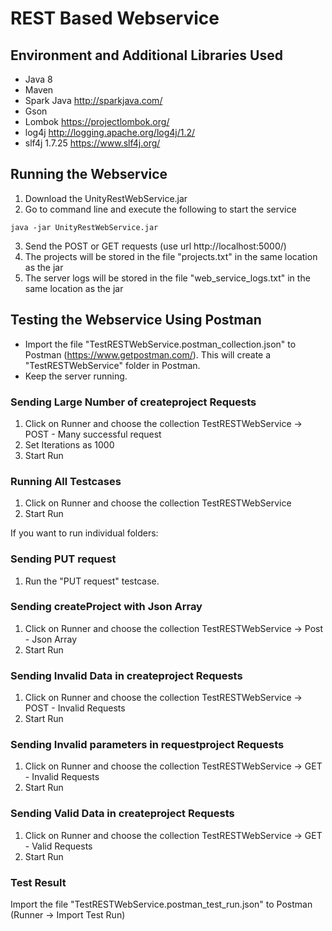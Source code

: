 # REST Based Webservice

## Environment and Additional Libraries Used
* Java 8
* Maven
* Spark Java http://sparkjava.com/
* Gson
* Lombok https://projectlombok.org/
* log4j http://logging.apache.org/log4j/1.2/
* slf4j 1.7.25 https://www.slf4j.org/

## Running the Webservice
1. Download the UnityRestWebService.jar
2. Go to command line and execute the following to start the service
```
java -jar UnityRestWebService.jar
```
3. Send the POST or GET requests (use url http://localhost:5000/)
4. The projects will be stored in the file "projects.txt" in the same location as the jar
5. The server logs will be stored in the file "web_service_logs.txt" in the same location as the jar

## Testing the Webservice Using Postman
* Import the file "TestRESTWebService.postman_collection.json" to Postman (https://www.getpostman.com/). This will create a "TestRESTWebService" folder in Postman.
* Keep the server running.
### Sending Large Number of createproject Requests
1. Click on Runner and choose the collection TestRESTWebService -> POST - Many successful request
2. Set Iterations as 1000
3. Start Run
### Running All Testcases
1. Click on Runner and choose the collection TestRESTWebService
2. Start Run

If you want to run individual folders:
### Sending PUT request
1. Run the "PUT request" testcase.
### Sending createProject with Json Array
1. Click on Runner and choose the collection TestRESTWebService -> Post - Json Array
2. Start Run
### Sending Invalid Data in createproject Requests
1. Click on Runner and choose the collection TestRESTWebService -> POST - Invalid Requests
2. Start Run
### Sending Invalid parameters in requestproject Requests
1. Click on Runner and choose the collection TestRESTWebService -> GET - Invalid Requests
2. Start Run
### Sending Valid Data in createproject Requests
1. Click on Runner and choose the collection TestRESTWebService -> GET - Valid Requests
2. Start Run

### Test Result
Import the file "TestRESTWebService.postman_test_run.json" to Postman (Runner -> Import Test Run)
